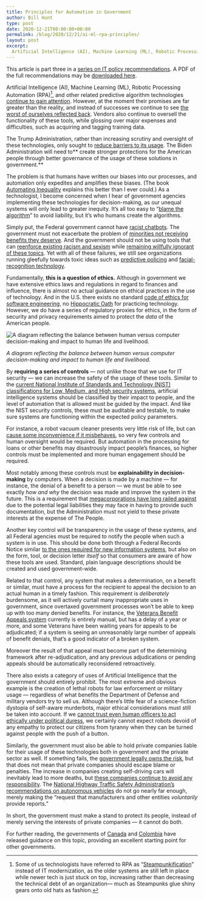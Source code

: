 ```yaml
---
title: Principles for Automation in Government
author: Bill Hunt
type: post
date: 2020-12-21T00:00:00+00:00
permalink: /blog/2020/12/21/ai-ml-rpa-principles/
layout: post
excerpt:
  Artificial Intelligence (AI), Machine Learning (ML), Robotic Processing Automation (RPA), and other related predictive algorithm technologies continue to gain attention. However, at the moment their promises are far greater than the reality, and instead of successes we continue to see the worst of ourselves reflected back.
---
```


This article is part three in a [series on IT policy recommendations](/policy-recs/). A PDF of the full recommendations may be [downloaded here](https://billhunt.dev/uploads/2020/12/IT-Policy-Recommendations-2021-2024.pdf).

Artificial Intelligence (AI), Machine Learning (ML), Robotic Processing Automation (RPA)[^1], and other related predictive algorithm technologies [continue to gain attention](https://www.congress.gov/bill/116th-congress/house-bill/5901/text/enr). However, at the moment their promises are far greater than the reality, and instead of successes we continue to see [the worst of ourselves reflected back](https://www.aclu.org/blog/privacy-technology/surveillance-technologies/amazons-face-recognition-falsely-matched-28). Vendors also continue to oversell the functionality of these tools, while glossing over major expenses and difficulties, such as acquiring and tagging training data.

The Trump Administration, rather than increasing scrutiny and oversight of these technologies, only sought to [reduce barriers to its usage](https://www.federalregister.gov/documents/2019/02/14/2019-02544/maintaining-american-leadership-in-artificial-intelligence). The Biden Administration will need to** create stronger protections for the American people through better governance of the usage of these solutions in government.**

The problem is that humans have written our biases into our processes, and automation only expedites and amplifies these biases. (The book [Automating Inequality](https://www.amazon.com/dp/B0739MF8VF/) explains this better than I ever could.) As a technologist, I become concerned when I hear of government agencies implementing these technologies for decision-making, as our unequal systems will only lead to greater inequity. It’s all too easy to “[blame the algorithm](https://www.propublica.org/article/only-seven-of-stanfords-first-5-000-vaccines-were-designated-for-medical-residents)” to avoid liability, but it’s who humans create the algorithms.

Simply put, the Federal government cannot have [racist chatbots](https://www.theverge.com/2016/3/24/11297050/tay-microsoft-chatbot-racist). The government must not exacerbate the problem of [minorities not receiving benefits they deserve](https://www.npr.org/2020/05/12/853934104/minority-owned-small-businesses-were-supposed-to-get-priority-they-may-not-have). And the government should not be using tools that can [reenforce existing racism and sexism](https://www.nature.com/articles/d41586-019-03228-6) while [remaining willfully ignorant of these topics](https://www.whitehouse.gov/presidential-actions/executive-order-combating-race-sex-stereotyping/). Yet with all of these failures, we still see organizations running gleefully towards toxic ideas such as [predictive policing](https://theconversation.com/why-big-data-analysis-of-police-activity-is-inherently-biased-72640) and [facial-recognition technology](https://www.theatlantic.com/technology/archive/2020/07/defund-facial-recognition/613771/).

Fundamentally, **this is a question of ethics.** Although in government we have extensive ethics laws and regulations in regard to finances and influence, there is almost no actual guidance on ethical practices in the use of technology. And in the U.S. there exists no standard [code of ethics for software engineering](https://en.wikipedia.org/wiki/Iron_Ring), no [Hippocratic Oath](https://en.wikipedia.org/wiki/Hippocratic_Oath) for practicing technology. However, we do have a series of regulatory proxies for ethics, in the form of security and privacy requirements aimed to protect the *data* of the American people.

![A diagram reflecting the balance between human versus computer decision-making and impact to human life and livelihood.](/uploads/2020/12/AI.png)

*A diagram reflecting the balance between human versus computer decision-making and impact to human life and livelihood.*

By **requiring a series of controls** — not unlike those that we use for IT security — we can increase the safety of the usage of these tools. Similar to the [current National Institute of Standards and Technology (NIST) classifications for Low, Medium, and High security systems](https://csrc.nist.gov/publications/detail/sp/800-53/rev-5/final), artificial intelligence systems should be classified by their impact to people, and the level of automation that is allowed must be guided by the impact. And like the NIST security controls, these must be auditable and testable, to make sure systems are functioning within the expected policy parameters.

For instance, a robot vacuum cleaner presents very little risk of life, but can [cause some inconvenience if it misbehaves](https://www.boredpanda.com/robot-vacuum-cleaner-spreads-dog-shit-everywhere/), so very few controls and human oversight would be required. But automation in the processing for loans or other benefits may disastrously impact people’s finances, so higher controls must be implemented and more human engagement should be required.

Most notably among these controls must be **explainability in decision-making** by computers. When a decision is made by a machine — for instance, the denial of a benefit to a person — we must be able to see exactly *how and why* the decision was made and improve the system in the future. This is a requirement that [megacorporations have long railed against](https://ai.google/static/documents/perspectives-on-issues-in-ai-governance.pdf) due to the potential legal liabilities they may face in having to provide such documentation, but the Administration must not yield to these private interests at the expense of The People.

Another key control will be transparency in the usage of these systems, and all Federal agencies must be required to notify the people when such a system is in use. This should be done both through a Federal Records Notice similar [to the ones required for new information systems](https://www.federalregister.gov/privacy-act-notices-regs), but also on the form, tool, or decision letter *itself* so that consumers are aware of how these tools are used. Standard, plain language descriptions should be created and used government-wide.

Related to that control, any system that makes a determination, on a benefit or similar, must have a process for the recipient to appeal the decision to an actual human in a timely fashion. This requirement is *deliberately* burdensome, as it will actively curtail many inappropriate uses in government, since overtaxed government processes won’t be able to keep up with too many denied benefits. For instance, the [Veterans Benefit Appeals system](https://www.va.gov/decision-reviews/legacy-appeals/) currently is entirely manual, but has a delay of a year or more, and some Veterans have been waiting years for appeals to be adjudicated; if a system is seeing an unreasonably large number of appeals of benefit denials, that’s a good indicator of a broken system.

Moreover the result of that appeal must become part of the determining framework after re-adjudication, and any previous adjudications or pending appeals should be automatically reconsidered retroactively.

There also exists a category of uses of Artificial Intelligence that the government should entirely prohibit. The most extreme and obvious example is the creation of lethal robots for law enforcement or military usage — regardless of what benefits the Department of Defense and military vendors try to sell us. Although there’s little fear of a science-fiction dystopia of self-aware murderbots, major ethical considerations must still be taken into account. If we [cannot trust even human officers to act ethically under political duress](https://www.npr.org/2020/06/01/867532070/trumps-unannounced-church-visit-angers-church-officials), we certainly cannot expect robots devoid of any empathy to protect our citizens from tyranny when they can be turned against people with the push of a button.

Similarly, the government must also be able to hold private companies liable for their usage of these technologies both in government and the private sector as well. If something fails, the [government legally owns the risk](https://www.congress.gov/bill/113th-congress/senate-bill/2521/text), but that does not mean that private companies should escape blame or penalties. The increase in companies creating self-driving cars will inevitably lead to more deaths, but [these companies continue to avoid any responsibility](https://www.npr.org/2019/03/06/700801945/uber-not-criminally-liable-in-death-of-woman-hit-by-self-driving-car-says-prosec). The [National Highway Traffic Safety Administration’s recommendations on autonomous vehicles](https://www.transportation.gov/AV/federal-automated-vehicles-policy-september-2016) do not go nearly far enough, merely making the “request that manufacturers and other entities *voluntarily* provide reports.”

In short, the government must make a stand to protect its people, instead of merely serving the interests of private companies — it cannot do both.

For further reading, the governments of [Canada](https://www.tbs-sct.gc.ca/pol/doc-eng.aspx?id=32592) and [Colombia](https://cyber.harvard.edu/story/2020-12/bkc-policy-practice-ai-hosts-expert-review-colombias-ai-ethical-framework-focus-youth) have released guidance on this topic, providing an excellent starting point for other governments.

[^1]: Some of us technologists have referred to RPA as “[Steampunkification](https://en.wikipedia.org/wiki/Steampunk)” instead of IT modernization, as the older systems are still left in place while newer tech is just stuck on top, increasing rather than decreasing the technical debt of an organization— much as Steampunks glue shiny gears onto old hats as fashion.
